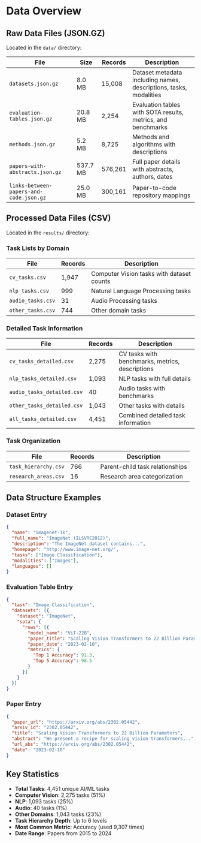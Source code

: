 # Data Overview

## Raw Data Files (JSON.GZ)

Located in the `data/` directory:

| File | Size | Records | Description |
|------|------|---------|-------------|
| `datasets.json.gz` | 8.0 MB | 15,008 | Dataset metadata including names, descriptions, tasks, modalities |
| `evaluation-tables.json.gz` | 20.8 MB | 2,254 | Evaluation tables with SOTA results, metrics, and benchmarks |
| `methods.json.gz` | 5.2 MB | 8,725 | Methods and algorithms with descriptions |
| `papers-with-abstracts.json.gz` | 537.7 MB | 576,261 | Full paper details with abstracts, authors, dates |
| `links-between-papers-and-code.json.gz` | 25.0 MB | 300,161 | Paper-to-code repository mappings |

## Processed Data Files (CSV)

Located in the `results/` directory:

### Task Lists by Domain
| File | Records | Description |
|------|---------|-------------|
| `cv_tasks.csv` | 1,947 | Computer Vision tasks with dataset counts |
| `nlp_tasks.csv` | 999 | Natural Language Processing tasks |
| `audio_tasks.csv` | 31 | Audio Processing tasks |
| `other_tasks.csv` | 744 | Other domain tasks |

### Detailed Task Information
| File | Records | Description |
|------|---------|-------------|
| `cv_tasks_detailed.csv` | 2,275 | CV tasks with benchmarks, metrics, descriptions |
| `nlp_tasks_detailed.csv` | 1,093 | NLP tasks with full details |
| `audio_tasks_detailed.csv` | 40 | Audio tasks with benchmarks |
| `other_tasks_detailed.csv` | 1,043 | Other tasks with details |
| `all_tasks_detailed.csv` | 4,451 | Combined detailed task information |

### Task Organization
| File | Records | Description |
|------|---------|-------------|
| `task_hierarchy.csv` | 766 | Parent-child task relationships |
| `research_areas.csv` | 16 | Research area categorization |

## Data Structure Examples

### Dataset Entry
```json
{
  "name": "imagenet-1k",
  "full_name": "ImageNet (ILSVRC2012)",
  "description": "The ImageNet dataset contains...",
  "homepage": "http://www.image-net.org/",
  "tasks": ["Image Classification"],
  "modalities": ["Images"],
  "languages": []
}
```

### Evaluation Table Entry
```json
{
  "task": "Image Classification",
  "datasets": [{
    "dataset": "ImageNet",
    "sota": {
      "rows": [{
        "model_name": "ViT-22B",
        "paper_title": "Scaling Vision Transformers to 22 Billion Parameters",
        "paper_date": "2023-02-10",
        "metrics": {
          "Top 1 Accuracy": 91.3,
          "Top 5 Accuracy": 98.5
        }
      }]
    }
  }]
}
```

### Paper Entry
```json
{
  "paper_url": "https://arxiv.org/abs/2302.05442",
  "arxiv_id": "2302.05442",
  "title": "Scaling Vision Transformers to 22 Billion Parameters",
  "abstract": "We present a recipe for scaling vision transformers...",
  "url_abs": "https://arxiv.org/abs/2302.05442",
  "date": "2023-02-10"
}
```

## Key Statistics

- **Total Tasks**: 4,451 unique AI/ML tasks
- **Computer Vision**: 2,275 tasks (51%)
- **NLP**: 1,093 tasks (25%)
- **Audio**: 40 tasks (1%)
- **Other Domains**: 1,043 tasks (23%)
- **Task Hierarchy Depth**: Up to 6 levels
- **Most Common Metric**: Accuracy (used 9,307 times)
- **Date Range**: Papers from 2015 to 2024